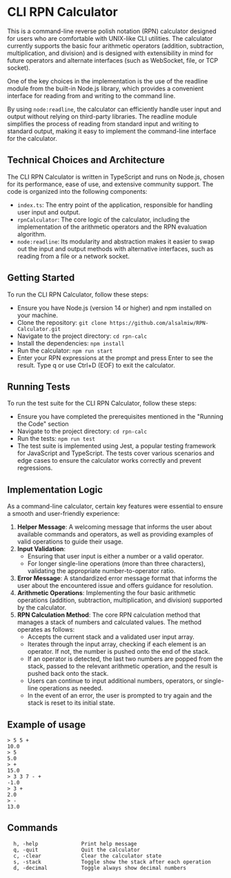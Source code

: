 # CLI RPN Calculator
This is a command-line reverse polish notation (RPN) calculator designed for users who are comfortable with UNIX-like CLI utilities. The calculator currently supports the basic four arithmetic operators (addition, subtraction, multiplication, and division) and is designed with extensibility in mind for future operators and alternate interfaces (such as WebSocket, file, or TCP socket).

One of the key choices in the implementation is the use of the readline module from the built-in Node.js library, which provides a convenient interface for reading from and writing to the command line.

By using `node:readline`, the calculator can efficiently handle user input and output without relying on third-party libraries. The readline module simplifies the process of reading from standard input and writing to standard output, making it easy to implement the command-line interface for the calculator.

## Technical Choices and Architecture
The CLI RPN Calculator is written in TypeScript and runs on Node.js, chosen for its performance, ease of use, and extensive community support. The code is organized into the following components:

- `index.ts`: The entry point of the application, responsible for handling user input and output.
- `rpnCalculator`: The core logic of the calculator, including the implementation of the arithmetic operators and the RPN evaluation algorithm.
- `node:readline`: Its modularity and abstraction makes it easier to swap out the input and output methods with alternative interfaces, such as reading from a file or a network socket.

## Getting Started
To run the CLI RPN Calculator, follow these steps:

- Ensure you have Node.js (version 14 or higher) and npm installed on your machine.
- Clone the repository: `git clone https://github.com/alsalmiw/RPN-Calculator.git`
- Navigate to the project directory: `cd rpn-calc`
- Install the dependencies: `npm install`
- Run the calculator: `npm run start`
- Enter your RPN expressions at the prompt and press Enter to see the result. Type q or use Ctrl+D (EOF) to exit the calculator.


## Running Tests
To run the test suite for the CLI RPN Calculator, follow these steps:

- Ensure you have completed the prerequisites mentioned in the "Running the Code" section
- Navigate to the project directory: `cd rpn-calc`
- Run the tests: `npm run test`
- The test suite is implemented using Jest, a popular testing framework for JavaScript and TypeScript. The tests cover various scenarios and edge cases to ensure the calculator works correctly and prevent regressions.

## Implementation Logic
As a command-line calculator, certain key features were essential to ensure a smooth and user-friendly experience:

1. **Helper Message**: A welcoming message that informs the user about available commands and operators, as well as providing examples of valid operations to guide their usage.
2. **Input Validation**:
    - Ensuring that user input is either a number or a valid operator.
    - For longer single-line operations (more than three characters), validating the appropriate number-to-operator ratio.
3. **Error Message**: A standardized error message format that informs the user about the encountered issue and offers guidance for resolution.
4. **Arithmetic Operations**: Implementing the four basic arithmetic operations (addition, subtraction, multiplication, and division) supported by the calculator.
5. **RPN Calculation Method**: The core RPN calculation method that manages a stack of numbers and calculated values. The method operates as follows:
    - Accepts the current stack and a validated user input array.
    - Iterates through the input array, checking if each element is an operator. If not, the number is pushed onto the end of the stack.
    - If an operator is detected, the last two numbers are popped from the stack, passed to the relevant arithmetic operation, and the result is pushed back onto the stack.
    - Users can continue to input additional numbers, operators, or single-line operations as needed.
    - In the event of an error, the user is prompted to try again and the stack is reset to its initial state.

## Example of usage
```
> 5 5 +
10.0
> 5
5.0
> +
15.0
> 3 3 7 - +
-1.0
> 3 +
2.0
> -
13.0
```
## Commands
```
  h, -help              Print help message
  q, -quit              Quit the calculator
  c, -clear             Clear the calculator state
  s, -stack             Toggle show the stack after each operation
  d, -decimal           Toggle always show decimal numbers
                        
```
